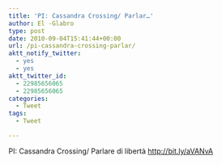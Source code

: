 ```yaml
---
title: 'PI: Cassandra Crossing/ Parlar…'
author: El -Glabro
type: post
date: 2010-09-04T15:41:44+00:00
url: /pi-cassandra-crossing-parlar/
aktt_notify_twitter:
  - yes
  - yes
aktt_twitter_id:
  - 22985656065
  - 22985656065
categories:
  - Tweet
tags:
  - Tweet

---
```

PI: Cassandra Crossing/ Parlare di libertà <a href="http://bit.ly/aVANvA" rel="nofollow">http://bit.ly/aVANvA</a>